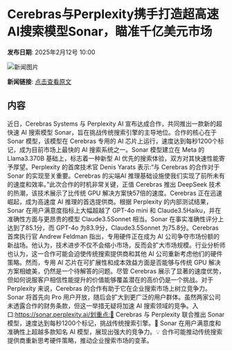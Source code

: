 # Cerebras与Perplexity携手打造超高速AI搜索模型Sonar，瞄准千亿美元市场

**发布日期**: 2025年2月12号 10:00

![新闻图片](https://upload.chinaz.com/2025/0212/6387495118145204483521737.png)

**新闻链接**: [点击查看原文](https://www.aibase.com/zh/news/15280)

## 内容

近日，Cerebras Systems 与 Perplexity AI 宣布达成合作，共同推出一款新的超快速 AI 搜索模型 Sonar，旨在挑战传统搜索引擎的主导地位。合作的核心在于 Sonar 模型，该模型在 Cerebras 专用的 AI 芯片上运行，速度达到每秒1200个标记，成为目前市场上最快的 AI 搜索系统之一。Sonar 模型建立在 Meta 的 Llama3.370B 基础上，标志着一种新型 AI 优先的搜索体验，双方对其快速性能寄予厚望。Perplexity 的首席技术官 Denis Yarats 表示:“与 Cerebras 的合作对于 Sonar 的实现至关重要。Cerebras 的尖端AI 推理基础设施使我们实现了前所未有的速度和效率。”此次合作的时机非常关键，正值 Cerebras 推出 DeepSeek 技术的热潮，该技术展示了比传统 GPU 解决方案快57倍的速度。Cerebras 正在迅速崛起，成为高速度 AI 推理的首选提供商。根据 Perplexity 的内部测试结果，Sonar 在用户满意度指标上大幅超越了 GPT-4o mini 和 Claude3.5Haiku，并在准确性方面与更昂贵的模型 Claude3.5Sonnet 相当。Sonar 在事实准确性评分上达到了85.1分，而 GPT-4o 为83.9分，Claude3.5Sonnet 为75.8分。Cerebras 首席执行官 Andrew Feldman 指出，专用硬件正在成为 AI 公司争夺市场份额的新战场。他认为，技术进步不仅不会缩小市场，反而会扩大市场规模。行业分析师也认为，这一合作可能会迫使传统搜索提供商和其他 AI 公司重新考虑他们的硬件策略。然而，专用 AI 芯片在可扩展性和成本效益方面是否能够与传统 GPU 解决方案相媲美，仍然是一个待解答的问题。尽管 Cerebras 展示了显著的速度优势，但如何说服客户相信性能提升的价值能够覆盖潜在的高价仍是一个挑战。对于 Perplexity 来说，Cerebras 的合作有助于它在企业搜索市场上树立竞争力。Sonar 将首先向 Pro 用户开放，随后会扩大到更广泛的用户群体。虽然两家公司未透露合作的财务条款，但这一举措无疑将加速 AI 搜索领域的竞争。入口:https://sonar.perplexity.ai/划重点:🌟 Cerebras 与 Perplexity 联合推出 Sonar 模型，速度达到每秒1200个标记，挑战传统搜索引擎。🚀 Sonar 在用户满意度和准确性上超越多款知名 AI 模型，展现出强大的竞争力。💡 合作可能推动传统搜索提供商重新思考硬件策略，推动企业搜索市场的变革。
